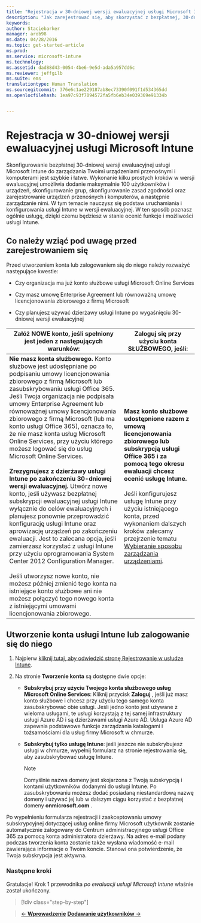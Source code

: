 ```yaml
---
title: "Rejestracja w 30-dniowej wersji ewaluacyjnej usługi Microsoft Intune | Microsoft Intune"
description: "Jak zarejestrować się, aby skorzystać z bezpłatnej, 30-dniowej wersji ewaluacyjnej usługi Intune i co wziąć pod uwagę przed zarejestrowaniem"
keywords: 
author: Staciebarker
manager: arob98
ms.date: 04/28/2016
ms.topic: get-started-article
ms.prod: 
ms.service: microsoft-intune
ms.technology: 
ms.assetid: dad88d43-0054-4be6-9e5d-ada5a957dd6c
ms.reviewer: jeffgilb
ms.suite: ems
translationtype: Human Translation
ms.sourcegitcommit: 376e6c1ae229187ab8ec73390f091f1d534365dd
ms.openlocfilehash: 1ea97c93f7094572fa5fb6eb34e039369e91334b


---
```


# Rejestracja w 30-dniowej wersji ewaluacyjnej usługi Microsoft Intune

Skonfigurowanie bezpłatnej 30-dniowej wersji ewaluacyjnej usługi Microsoft Intune do zarządzania Twoimi urządzeniami przenośnymi i komputerami jest szybkie i łatwe. Wykonanie kilku prostych kroków w wersji ewaluacyjnej umożliwia dodanie maksymalnie 100 użytkowników i urządzeń, skonfigurowanie grup, skonfigurowanie zasad zgodności oraz zarejestrowanie urządzeń przenośnych i komputerów, a następnie zarządzanie nimi. W tym temacie nauczysz się podstaw uruchamiania i konfigurowania usługi Intune w wersji ewaluacyjnej. W ten sposób poznasz ogólnie usługę, dzięki czemu będziesz w stanie ocenić funkcje i możliwości usługi Intune.

## Co należy wziąć pod uwagę przed zarejestrowaniem się

Przed utworzeniem konta lub zalogowaniem się do niego należy rozważyć następujące kwestie:

-   Czy organizacja ma już konto służbowe usługi Microsoft Online Services

-   Czy masz umowę Enterprise Agreement lub równoważną umowę licencjonowania zbiorowego z firmą Microsoft

-   Czy planujesz używać dzierżawy usługi Intune po wygaśnięciu 30-dniowej wersji ewaluacyjnej

|Załóż NOWE konto, jeśli spełniony jest jeden z następujących warunków:|Zaloguj się przy użyciu konta SŁUŻBOWEGO, jeśli:|
|-----------------------------------------------------------------|------------------------------------------------|
|**Nie masz konta służbowego.** Konto służbowe jest udostępniane po podpisaniu umowy licencjonowania zbiorowego z firmą Microsoft lub zasubskrybowaniu usługi Office 365. Jeśli Twoja organizacja nie podpisała umowy Enterprise Agreement lub równoważnej umowy licencjonowania zbiorowego z firmą Microsoft (lub ma konto usługi Office 365), oznacza to, że nie masz konta usług Microsoft Online Services, przy użyciu którego możesz logować się do usług Microsoft Online Services.<br /><br />**Zrezygnujesz z dzierżawy usługi Intune po zakończeniu 30-dniowej wersji ewaluacyjnej.** Utwórz nowe konto, jeśli używasz bezpłatnej subskrypcji ewaluacyjnej usługi Intune wyłącznie do celów ewaluacyjnych i planujesz ponownie przeprowadzić konfigurację usługi Intune oraz aprowizację urządzeń po zakończeniu ewaluacji. Jest to zalecana opcja, jeśli zamierzasz korzystać z usługi Intune przy użyciu oprogramowania System Center 2012 Configuration Manager.<br /><br />Jeśli utworzysz nowe konto, nie możesz później zmienić tego konta na istniejące konto służbowe ani nie możesz połączyć tego nowego konta z istniejącymi umowami licencjonowania zbiorowego.|**Masz konto służbowe udostępnione razem z umową licencjonowania zbiorowego lub subskrypcją usługi Office 365 i za pomocą tego okresu ewaluacji chcesz ocenić usługę Intune.**<br /><br />Jeśli konfigurujesz usługę Intune przy użyciu istniejącego konta, przed wykonaniem dalszych kroków zalecamy przejrzenie tematu [Wybieranie sposobu zarządzania urządzeniami](/intune/get-started/choose-how-to-manage-devices).|

## Utworzenie konta usługi Intune lub zalogowanie się do niego

1.  Najpierw [kliknij tutaj, aby odwiedzić stronę Rejestrowanie w usłudze Intune](https://portal.office.com/Signup/Signup.aspx?OfferId=40BE278A-DFD1-470a-9EF7-9F2596EA7FF9&dl=INTUNE_A&ali=1#0%20).

2.  Na stronie **Tworzenie konta** są dostępne dwie opcje:

    -   **Subskrybuj przy użyciu Twojego konta służbowego usług Microsoft Online Services**: Kliknij przycisk **Zaloguj** , jeśli już masz konto służbowe i chcesz przy użyciu tego samego konta zasubskrybować obie usługi. Jeśli jedno konto jest używane z wieloma usługami, te usługi korzystają z tej samej infrastruktury usługi Azure AD i są dzierżawami usługi Azure AD. Usługa Azure AD zapewnia podstawowe funkcje zarządzania katalogami i tożsamościami dla usług firmy Microsoft w chmurze.

    -   **Subskrybuj tylko usługę Intune**: jeśli jeszcze nie subskrybujesz usługi w chmurze, wypełnij formularz na stronie rejestrowania się, aby zasubskrybować usługę Intune.

        > [!NOTE]
        > Domyślnie nazwa domeny jest skojarzona z Twoją subskrypcją i kontami użytkowników dodanymi do usługi Intune. Po zasubskrybowaniu możesz dodać posiadaną niestandardową nazwę domeny i używać jej lub w dalszym ciągu korzystać z bezpłatnej domeny **onmicrosoft.com** .

Po wypełnieniu formularza rejestracji i zaakceptowaniu umowy subskrypcyjnej dotyczącej usług online firmy Microsoft użytkownik zostanie automatycznie zalogowany do Centrum administracyjnego usługi Office 365 za pomocą konta administratora dzierżawy. Na adres e-mail podany podczas tworzenia konta zostanie także wysłana wiadomość e-mail zawierająca informacje o Twoim koncie. Stanowi ona potwierdzenie, że Twoja subskrypcja jest aktywna.

### Następne kroki
Gratulacje! Krok 1 przewodnika *po ewaluacji usługi Microsoft Intune* właśnie został ukończony.

>[!div class="step-by-step"]

>[&larr; **Wprowadzenie**](get-started-with-a-30-day-trial-of-microsoft-intune.md)     [**Dodawanie użytkowników** &rarr;](get-started-with-a-30-day-trial-of-microsoft-intune-step-2.md)  



<!--HONumber=Jul16_HO3-->


